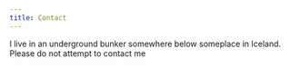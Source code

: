 ```yaml
---
title: Contact
---
```


I live in an underground bunker somewhere below someplace in Iceland. Please do not attempt to contact me
